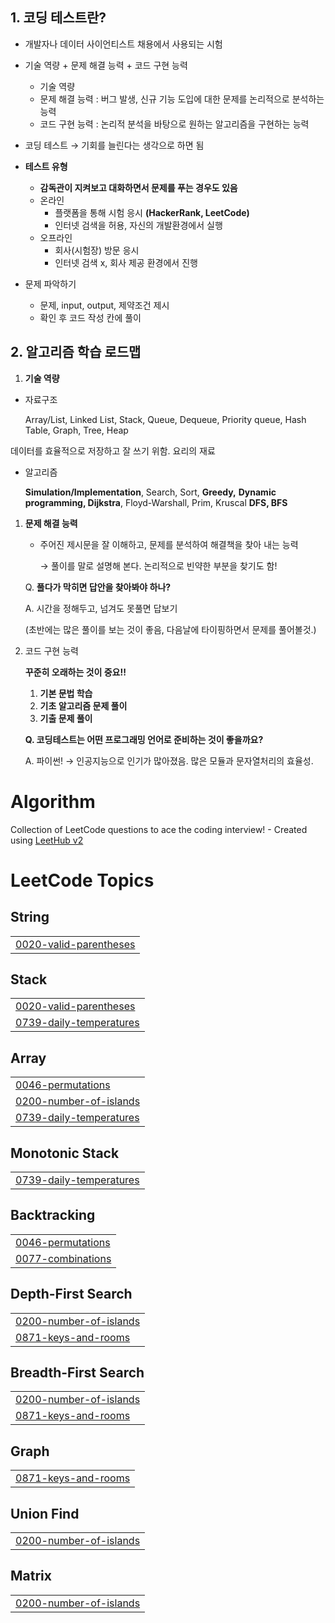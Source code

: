## 1. 코딩 테스트란?

- 개발자나 데이터 사이언티스트 채용에서 사용되는 시험
- 기술 역량 + 문제 해결 능력 + 코드 구현 능력
    - 기술 역량
    - 문제 해결 능력 : 버그 발생, 신규 기능 도입에 대한 문제를 논리적으로 분석하는 능력
    - 코드 구현 능력 : 논리적 분석을 바탕으로 원하는 알고리즘을 구현하는 능력
- 코딩 테스트 → 기회를 늘린다는 생각으로 하면 됨
- **테스트 유형**
    - **감독관이 지켜보고 대화하면서 문제를 푸는 경우도 있음**
    - 온라인
        - 플랫폼을 통해 시험 응시 **(HackerRank, LeetCode)**
        - 인터넷 검색을 허용, 자신의 개발환경에서 실행
    - 오프라인
        - 회사(시험장) 방문 응시
        - 인터넷 검색 x, 회사 제공 환경에서 진행

- 문제 파악하기
    - 문제, input, output, 제약조건 제시
    - 확인 후 코드 작성 칸에 풀이
## 2. 알고리즘 학습 로드맵

1. **기술 역량**

- 자료구조
    
    Array/List, Linked List, 
    Stack, Queue, Dequeue, 
    Priority queue, Hash Table,
    Graph, Tree, Heap
    

데이터를 효율적으로 저장하고 잘 쓰기 위함. 요리의 재료

- 알고리즘
    
    **Simulation/Implementation**,
    Search, Sort, **Greedy,**
    **Dynamic programming, Dijkstra**, 
    Floyd-Warshall, Prim, Kruscal
    **DFS, BFS**
    
1. **문제 해결 능력**
    - 주어진 제시문을 잘 이해하고, 문제를 분석하여 해결책을 찾아 내는 능력
        
        → 풀이를 말로 설명해 본다. 논리적으로 빈약한 부분을 찾기도 함!
        
    
    Q. **풀다가 막히면 답안을 찾아봐야 하나?**
    
    A. 시간을 정해두고, 넘겨도 못풀면 답보기 
    
    (초반에는 많은 풀이를 보는 것이 좋음, 다음날에 타이핑하면서 문제를 풀어볼것.)
    
2. 코드 구현 능력
    
    **꾸준히 오래하는 것이 중요!!**
    
    1. **기본 문법 학습**
    2. **기초 알고리즘 문제 풀이**
    3. **기출 문제 풀이**
    
    **Q. 코딩테스트는 어떤 프로그래밍 언어로 준비하는 것이 좋을까요?**
    
    A. 파이썬! → 인공지능으로 인기가 많아졌음. 많은 모듈과 문자열처리의 효율성.

# Algorithm
Collection of LeetCode questions to ace the coding interview! - Created using [LeetHub v2](https://github.com/arunbhardwaj/LeetHub-2.0)

<!---LeetCode Topics Start-->
# LeetCode Topics
## String
|  |
| ------- |
| [0020-valid-parentheses](https://github.com/lee-JunR/Algorithm/tree/master/0020-valid-parentheses) |
## Stack
|  |
| ------- |
| [0020-valid-parentheses](https://github.com/lee-JunR/Algorithm/tree/master/0020-valid-parentheses) |
| [0739-daily-temperatures](https://github.com/lee-JunR/Algorithm/tree/master/0739-daily-temperatures) |
## Array
|  |
| ------- |
| [0046-permutations](https://github.com/lee-JunR/Algorithm/tree/master/0046-permutations) |
| [0200-number-of-islands](https://github.com/lee-JunR/Algorithm/tree/master/0200-number-of-islands) |
| [0739-daily-temperatures](https://github.com/lee-JunR/Algorithm/tree/master/0739-daily-temperatures) |
## Monotonic Stack
|  |
| ------- |
| [0739-daily-temperatures](https://github.com/lee-JunR/Algorithm/tree/master/0739-daily-temperatures) |
## Backtracking
|  |
| ------- |
| [0046-permutations](https://github.com/lee-JunR/Algorithm/tree/master/0046-permutations) |
| [0077-combinations](https://github.com/lee-JunR/Algorithm/tree/master/0077-combinations) |
## Depth-First Search
|  |
| ------- |
| [0200-number-of-islands](https://github.com/lee-JunR/Algorithm/tree/master/0200-number-of-islands) |
| [0871-keys-and-rooms](https://github.com/lee-JunR/Algorithm/tree/master/0871-keys-and-rooms) |
## Breadth-First Search
|  |
| ------- |
| [0200-number-of-islands](https://github.com/lee-JunR/Algorithm/tree/master/0200-number-of-islands) |
| [0871-keys-and-rooms](https://github.com/lee-JunR/Algorithm/tree/master/0871-keys-and-rooms) |
## Graph
|  |
| ------- |
| [0871-keys-and-rooms](https://github.com/lee-JunR/Algorithm/tree/master/0871-keys-and-rooms) |
## Union Find
|  |
| ------- |
| [0200-number-of-islands](https://github.com/lee-JunR/Algorithm/tree/master/0200-number-of-islands) |
## Matrix
|  |
| ------- |
| [0200-number-of-islands](https://github.com/lee-JunR/Algorithm/tree/master/0200-number-of-islands) |
<!---LeetCode Topics End-->